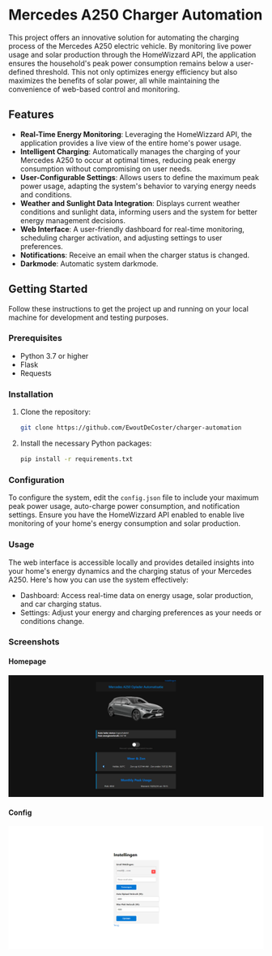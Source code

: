 # Mercedes A250 Charger Automation

This project offers an innovative solution for automating the charging process of the Mercedes A250 electric vehicle. By monitoring live power usage and solar production through the HomeWizzard API, the application ensures the household's peak power consumption remains below a user-defined threshold. This not only optimizes energy efficiency but also maximizes the benefits of solar power, all while maintaining the convenience of web-based control and monitoring.

## Features

- **Real-Time Energy Monitoring**: Leveraging the HomeWizzard API, the application provides a live view of the entire home's power usage.
- **Intelligent Charging**: Automatically manages the charging of your Mercedes A250 to occur at optimal times, reducing peak energy consumption without compromising on user needs.
- **User-Configurable Settings**: Allows users to define the maximum peak power usage, adapting the system's behavior to varying energy needs and conditions.
- **Weather and Sunlight Data Integration**: Displays current weather conditions and sunlight data, informing users and the system for better energy management decisions.
- **Web Interface**: A user-friendly dashboard for real-time monitoring, scheduling charger activation, and adjusting settings to user preferences.
- **Notifications**: Receive an email when the charger status is changed.
- **Darkmode**: Automatic system darkmode.

## Getting Started

Follow these instructions to get the project up and running on your local machine for development and testing purposes.

### Prerequisites

- Python 3.7 or higher
- Flask
- Requests

### Installation

1. Clone the repository:
   ```sh
   git clone https://github.com/EwoutDeCoster/charger-automation
   ```
2. Install the necessary Python packages:
   ```sh
   pip install -r requirements.txt
   ```

### Configuration 
To configure the system, edit the `config.json` file to include your maximum peak power usage, auto-charge power consumption, and notification settings. Ensure you have the HomeWizzard API enabled to enable live monitoring of your home's energy consumption and solar production.

### Usage
The web interface is accessible locally and provides detailed insights into your home's energy dynamics and the charging status of your Mercedes A250. Here's how you can use the system effectively:

- Dashboard: Access real-time data on energy usage, solar production, and car charging status.
- Settings: Adjust your energy and charging preferences as your needs or conditions change.

### Screenshots
#### Homepage
![Charger statuspage](img/Screenshot.png "Charger statuspage")
#### Config
![Config page](img/Screenshot2.png "Config page")